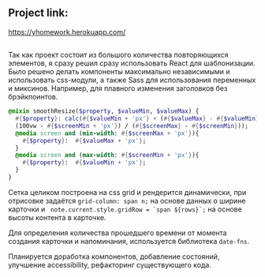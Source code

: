 
## Project link:
https://yhomework.herokuapp.com/
##
Так как проект состоит из большого количества повторяющихся элементов, я сразу решил сразу использовать React для шаблонизации. Было решено делать компоненты максимально независимыми и использовать css-модули, а также Sass для использования переменных и миксинов. Например, для плавного изменения заголовков без брэйкпоинтов.
```sass
@mixin smoothResize($property, $valueMin, $valueMax) {
  #{$property}: calc(#{$valueMin + 'px'} + (#{$valueMax} - #{$valueMin}) *
  (100vw - #{$screenMin + 'px'}) / (#{$screenMax} - #{$screenMin}));
  @media screen and (min-width: #{$screenMax + 'px'}){
    #{$property}:  #{$valueMax + 'px'};
  }
  @media screen and (max-width: #{$screenMin + 'px'}){
    #{$property}:  #{$valueMin + 'px'};
  }
}
```
Сетка целиком построена на css grid и рендерится динамически, при отрисовке задаётся ```grid-column: span n;``` на основе данных о ширине карточки и ``` note.current.style.gridRow = `span ${rows}`;``` на основе высоты контента в карточке.

Для определения количества прошедшего времени от момента создания карточки и напоминания, используется библиотека ```date-fns```.

Планируется доработка компонентов, добавление состояний, улучшение accessibility, рефакторинг существующего кода.
